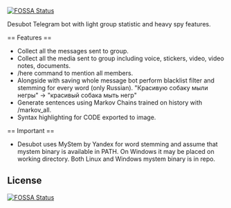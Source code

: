 [![FOSSA Status](https://app.fossa.com/api/projects/git%2Bgithub.com%2Fhouse-of-vanity%2Fdesubot.svg?type=shield)](https://app.fossa.com/projects/git%2Bgithub.com%2Fhouse-of-vanity%2Fdesubot?ref=badge_shield)

Desubot
Telegram bot with light group statistic and heavy spy features.

== Features ==
* Collect all the messages sent to group.
* Collect all the media sent to group including voice, stickers, video, video notes, documents.
* /here command to mention all members.
* Alongside with saving whole message bot perform blacklist filter and stemming for every word (only Russian). "Красивую собаку мыли негры" -> "красивый собака мыть негр"
* Generate sentences using Markov Chains trained on history with /markov_all.
* Syntax highlighting for CODE exported to image.

== Important ==
* Desubot uses MyStem by Yandex for word stemming and assume that mystem binary is available in PATH.
On Windows it may be placed on working directory. Both Linux and Windows mystem binary is in repo.


## License
[![FOSSA Status](https://app.fossa.com/api/projects/git%2Bgithub.com%2Fhouse-of-vanity%2Fdesubot.svg?type=large)](https://app.fossa.com/projects/git%2Bgithub.com%2Fhouse-of-vanity%2Fdesubot?ref=badge_large)
